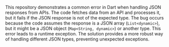 This repository demonstrates a common error in Dart when handling JSON responses from APIs. The code fetches data from an API and processes it, but it fails if the JSON response is not of the expected type. The bug occurs because the code assumes the response is a JSON array (`List<dynamic>`), but it might be a JSON object (`Map<String, dynamic>`) or another type. This error leads to a runtime exception. The solution provides a more robust way of handling different JSON types, preventing unexpected exceptions.